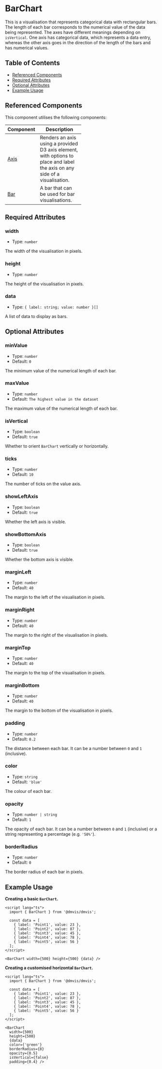 # BarChart

This is a visualisation that represents categorical data with rectangular bars.
The length of each bar corresponds to the numerical value of the data being represented.
The axes have different meanings depending on `isVertical`.
One axis has categorical data, which represents a data entry, whereas
the other axis goes in the direction of the length of the bars and has numerical values.

## Table of Contents

- [Referenced Components](#referenced-components)
- [Required Attributes](#required-attributes)
- [Optional Attributes](#optional-attributes)
- [Example Usage](#example-usage)

## Referenced Components

This component utilises the following components:

<table style="width: 50%">
  <thead>
    <tr>
      <th style="width: 20%;">Component</th>
      <th style="width: 80%;">Description</th>
    </tr>
  </thead>
  <tbody>
    <tr>
      <td><a href="#/components/Axis.md">Axis</a></td>
      <td>Renders an axis using a provided D3 axis element, with options to place and label the axis on any side of a visualisation.</td>
    </tr>
    <tr>
      <td><a href="#/components/Bar.md">Bar</a></td>
      <td>A bar that can be used for bar visualisations.</td>
    </tr>
  </tbody>
</table>

## Required Attributes

### width

- Type: `number`

The width of the visualisation in pixels.

### height

- Type: `number`

The height of the visualisation in pixels.

### data

- Type: `{ label: string; value: number }[]`

A list of data to display as bars.

## Optional Attributes

### minValue

- Type: `number`
- Default: `0`

The minimum value of the numerical length of each bar.

### maxValue

- Type: `number`
- Default: `The highest value in the dataset`

The maximum value of the numerical length of each bar.

### isVertical

- Type: `boolean`
- Default: `true`

Whether to orient `BarChart` vertically or horizontally.

### ticks

- Type: `number`
- Default: `10`

The number of ticks on the value axis.

### showLeftAxis

- Type: `boolean`
- Default: `true`

Whether the left axis is visible.

### showBottomAxis

- Type: `boolean`
- Default: `true`

Whether the bottom axis is visible.

### marginLeft

- Type: `number`
- Default: `40`

The margin to the left of the visualisation in pixels.

### marginRight

- Type: `number`
- Default: `40`

The margin to the right of the visualisation in pixels.

### marginTop

- Type: `number`
- Default: `40`

The margin to the top of the visualisation in pixels.

### marginBottom

- Type: `number`
- Default: `40`

The margin to the bottom of the visualisation in pixels.

### padding

- Type: `number`
- Default: `0.2`

The distance between each bar.
It can be a number between `0` and `1` (inclusive).

### color

- Type: `string`
- Default: `'blue'`

The colour of each bar.

### opacity

- Type: `number | string`
- Default: `1`

The opacity of each bar.
It can be a number between `0` and `1` (inclusive) or a string representing a percentage (e.g. `'50%'`).

### borderRadius

- Type: `number`
- Default: `0`

The border radius of each bar in pixels.

## Example Usage

<b> Creating a basic `BarChart`.</b>

```svelte
<script lang="ts">
  import { BarChart } from '@dmvis/dmvis';

  const data = [
    { label: 'Point1', value: 23 },
    { label: 'Point2', value: 87 },
    { label: 'Point3', value: 45 },
    { label: 'Point4', value: 78 },
    { label: 'Point5', value: 56 }
  ];
</script>

<BarChart width={500} height={500} {data} />
```

<b>Creating a customised horizontal `BarChart`.</b>

```svelte
<script lang="ts">
  import { BarChart } from '@dmvis/dmvis';

  const data = [
    { label: 'Point1', value: 23 },
    { label: 'Point2', value: 87 },
    { label: 'Point3', value: 45 },
    { label: 'Point4', value: 78 },
    { label: 'Point5', value: 56 }
  ];
</script>

<BarChart
  width={500}
  height={500}
  {data}
  color={'green'}
  borderRadius={8}
  opacity={0.5}
  isVertical={false}
  padding={0.4} />
```
